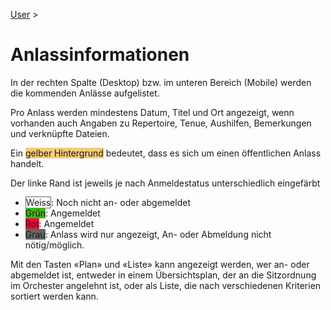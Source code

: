 [User](/user) >

# Anlassinformationen

In der rechten Spalte (Desktop) bzw. im unteren Bereich (Mobile) werden die kommenden Anlässe aufgelistet.

Pro Anlass werden mindestens Datum, Titel und Ort angezeigt, wenn vorhanden auch Angaben zu Repertoire, Tenue, Aushilfen, Bemerkungen und verknüpfte Dateien.

Ein <span style="background-color: #f7ca77">gelber Hintergrund</span> bedeutet, dass es sich um einen öffentlichen Anlass handelt.

Der linke Rand ist jeweils je nach Anmeldestatus unterschiedlich eingefärbt

- <span style="background-color: #fff; border: 1px solid #666">Weiss</span>: Noch nicht an- oder abgemeldet
- <span style="background-color: #3fb618">Grün</span>: Angemeldet
- <span style="background-color: #ff0039">Rot</span>: Angemeldet
- <span style="background-color: #666">Grau</span>: Anlass wird nur angezeigt, An- oder Abmeldung nicht nötig/möglich.

Mit den Tasten «Plan» und «Liste» kann angezeigt werden, wer an- oder abgemeldet ist, entweder in einem Übersichtsplan, der an die Sitzordnung im Orchester angelehnt ist, oder als Liste, die nach verschiedenen Kriterien sortiert werden kann.